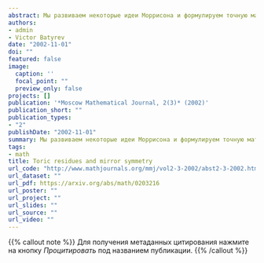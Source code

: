 ```yaml
---
abstract: Мы развиваем некоторые идеи Моррисона и формулируем точную математическую гипотезу, которая имеет непосредственное отношение к зеркальной симметрии. Наша гипотеза, мы называем ее зеркальной гипотезой торического вычета, состоит в том, что образующие функции индексов пересечения дивизоров на специальной последовательности торических многообразий являются разложениями в степенной ряд некоторых рациональных функций, полученных как торические вычеты. Мы надеемся, что гипотеза верна для всех горенштейновых торических многообразий Фано, ассоциированных с рефлексивными многогранниками, и указываем на очевидность этого. Предложенная гипотеза дает простой метод вычисления юкавских спариваний для зеркальных торических гиперповерхностей Калаби–Яу, не используя решения систем дифференциальных уравнений. Мы делаем несколько точных вычислений для гиперповерхностей Калаби–Яу во взвешенных проективных пространствах и в произведении проективных пространств.
authors:
- admin
- Victor Batyrev
date: "2002-11-01"
doi: ""
featured: false
image:
  caption: ''
  focal_point: ""
  preview_only: false
projects: []
publication: '*Moscow Mathematical Journal, 2(3)* (2002)'
publication_short: ""
publication_types:
- "2"
publishDate: "2002-11-01"
summary: Мы развиваем некоторые идеи Моррисона и формулируем точную математическую гипотезу, которая имеет непосредственное отношение к зеркальной симметрии. Наша гипотеза, мы называем ее зеркальной гипотезой торического вычета, состоит в том, что образующие функции индексов пересечения дивизоров на специальной последовательности торических многообразий являются разложениями в степенной ряд некоторых рациональных функций, полученных как торические вычеты. Мы надеемся, что гипотеза верна для всех горенштейновых торических многообразий Фано, ассоциированных с рефлексивными многогранниками, и указываем на очевидность этого. Предложенная гипотеза дает простой метод вычисления юкавских спариваний для зеркальных торических гиперповерхностей Калаби–Яу, не используя решения систем дифференциальных уравнений. Мы делаем несколько точных вычислений для гиперповерхностей Калаби–Яу во взвешенных проективных пространствах и в произведении проективных пространств.
tags:
- math
title: Toric residues and mirror symmetry
url_code: "http://www.mathjournals.org/mmj/vol2-3-2002/abst2-3-2002.html#batyrev-materov_abstract"
url_dataset: ""
url_pdf: https://arxiv.org/abs/math/0203216
url_poster: ""
url_project: ""
url_slides: ""
url_source: ""
url_video: ""
---
```


{{% callout note %}}
Для получения метаданных цитирования нажмите на кнопку *Процитировать* под названием публикации.
{{% /callout %}}


